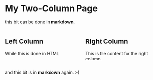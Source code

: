 # My Two-Column Page

this bit can be done in **markdown**. 



<div class="md-html">
  <div class="column-left">
    <h2>Left Column</h2>
    <p>While this is done in HTML</p>
  </div>
  
  <div class="column-right">
    <h2>Right Column</h2>
    <p>This is the content for the right column.</p>
  </div>
</div>

<style>
.column-left {
  width: 50%;
  float: left;
  padding-right: 10px;
  box-sizing: border-box;
}

.column-right {
  width: 50%;
  float: right;
  padding-left: 10px;
  box-sizing: border-box;
}

.md-html::after {
  content: "";
  display: table;
  clear: both;
}
</style>

and this bit is in **markdown** again. :-)